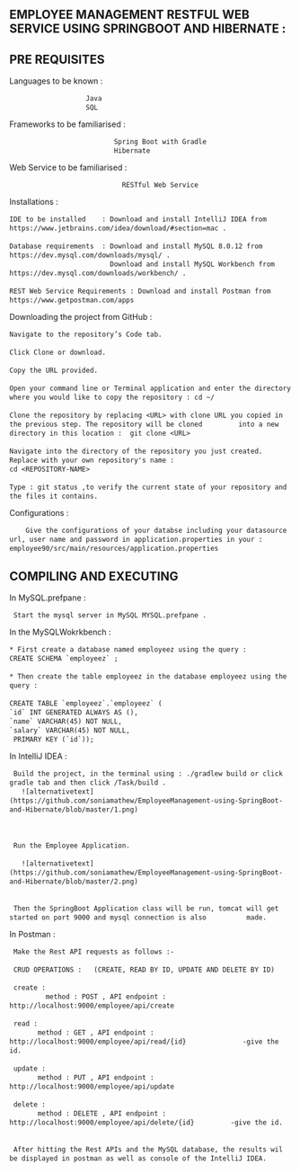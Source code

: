 EMPLOYEE MANAGEMENT RESTFUL WEB SERVICE USING SPRINGBOOT AND HIBERNATE :
-----------------------------------------------------------------------------------------------------------------------------




  PRE REQUISITES 
---------------------------


Languages to be known : 
                       
                       Java 
                       SQL 
                       
Frameworks to be familiarised : 

                              Spring Boot with Gradle
                              Hibernate

Web Service to be familiarised :

                                RESTful Web Service
                                
Installations :

    IDE to be installed    : Download and install IntelliJ IDEA from https://www.jetbrains.com/idea/download/#section=mac .
    
    Database requirements  : Download and install MySQL 8.0.12 from https://dev.mysql.com/downloads/mysql/ .
                             Download and install MySQL Workbench from https://dev.mysql.com/downloads/workbench/ .
    
    REST Web Service Requirements : Download and install Postman from https://www.getpostman.com/apps



Downloading the project from GitHub :
     
    Navigate to the repository’s Code tab.
    
    Click Clone or download.
    
    Copy the URL provided.
    
    Open your command line or Terminal application and enter the directory where you would like to copy the repository : cd ~/
    
    Clone the repository by replacing <URL> with clone URL you copied in the previous step. The repository will be cloned         into a new directory in this location :  git clone <URL>
     
    Navigate into the directory of the repository you just created. Replace with your own repository's name :  
    cd <REPOSITORY-NAME>
    
    Type : git status ,to verify the current state of your repository and the files it contains. 
    
    
    
Configurations : 

        Give the configurations of your databse including your datasource url, user name and password in application.properties in your : employee90/src/main/resources/application.properties




                        
 COMPILING AND EXECUTING 
----------------------------------



In MySQL.prefpane :

     Start the mysql server in MySQL MYSQL.prefpane . 



 In the MySQLWokrkbench :

    * First create a database named employeez using the query :
    CREATE SCHEMA `employeez` ;
                                                                         
    * Then create the table employeez in the database employeez using the query :

    CREATE TABLE `employeez`.`employeez` (
    `id` INT GENERATED ALWAYS AS (),
    `name` VARCHAR(45) NOT NULL,
    `salary` VARCHAR(45) NOT NULL,
     PRIMARY KEY (`id`));


 In IntelliJ IDEA :

     Build the project, in the terminal using : ./gradlew build or click gradle tab and then click /Task/build .
       ![alternativetext](https://github.com/soniamathew/EmployeeManagement-using-SpringBoot-and-Hibernate/blob/master/1.png)
    
     
     
     Run the Employee Application.
   
       ![alternativetext](https://github.com/soniamathew/EmployeeManagement-using-SpringBoot-and-Hibernate/blob/master/2.png)
     
     
     Then the SpringBoot Application class will be run, tomcat will get started on port 9000 and mysql connection is also          made.


 In Postman :

     Make the Rest API requests as follows :-
     
     CRUD OPERATIONS :   (CREATE, READ BY ID, UPDATE AND DELETE BY ID)
     
     create : 
             method : POST , API endpoint : http://localhost:9000/employee/api/create
     
     read : 
           method : GET , API endpoint : http://localhost:9000/employee/api/read/{id}              -give the id.
     
     update : 
           method : PUT , API endpoint : http://localhost:9000/employee/api/update
     
     delete : 
           method : DELETE , API endpoint : http://localhost:9000/employee/api/delete/{id}         -give the id.
     
     
     After hitting the Rest APIs and the MySQL database, the results wil be displayed in postman as well as console of the IntelliJ IDEA.





